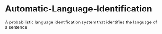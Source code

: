 # Automatic-Language-Identification
A probabilistic language identification system that identifies the language of a sentence 
